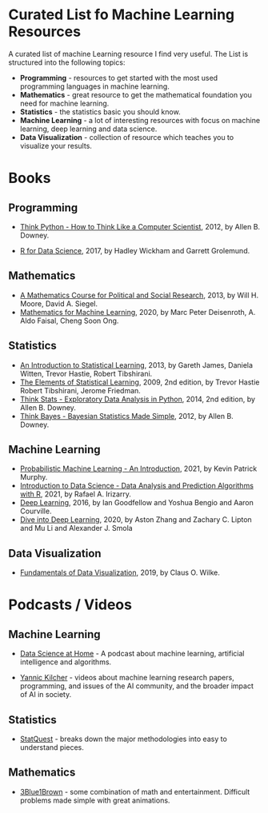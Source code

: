 # Curated List fo Machine Learning Resources

A curated list of machine Learning resource I find very useful. The List is structured into the following topics:
- **Programming** - resources to get started with the most used programming languages in machine learning.
- **Mathematics** - great resource to get the mathematical foundation you need for machine learning.
- **Statistics** - the statistics basic you should know.
- **Machine Learning** - a lot of interesting resources with focus on machine learning, deep learning and data science.
- **Data Visualization** - collection of resource which teaches you to  visualize your results.

# Books

## Programming
- [Think Python - How to Think Like a Computer Scientist](https://greenteapress.com/wp/think-python/), 2012, by Allen B. Downey.

- [R for Data Science](https://r4ds.had.co.nz/), 2017, by Hadley Wickham and Garrett Grolemund.

## Mathematics
- [A Mathematics Course for Political and Social Research](https://people.duke.edu/~das76/MooSieBook.html), 2013, by Will H. Moore, David A. Siegel.
- [Mathematics for Machine Learning](https://mml-book.github.io/), 2020, by Marc Peter Deisenroth, A. Aldo Faisal, Cheng Soon Ong.
## Statistics

- [An Introduction to Statistical Learning](https://www.statlearning.com/), 2013, by Gareth James, Daniela Witten, Trevor Hastie, Robert Tibshirani.
- [The Elements of Statistical Learning](https://web.stanford.edu/~hastie/ElemStatLearn/),  2009, 2nd edition, by Trevor Hastie Robert Tibshirani, Jerome Friedman.
- [Think Stats - Exploratory Data Analysis in Python](https://greenteapress.com/wp/think-stats-2e/), 2014, 2nd edition, by Allen B. Downey.
- [Think Bayes - Bayesian Statistics Made Simple](https://greenteapress.com/wp/think-bayes/), 2012, by Allen B. Downey.


## Machine Learning

- [Probabilistic Machine Learning - An Introduction](https://probml.github.io/pml-book/book1.html), 2021, by Kevin Patrick Murphy.
- [Introduction to Data Science - Data Analysis and Prediction Algorithms with R](https://rafalab.github.io/dsbook/), 2021, by Rafael A. Irizarry.
- [Deep Learning](https://www.deeplearningbook.org/), 2016, by Ian Goodfellow and Yoshua Bengio and Aaron Courville.
- [Dive into Deep Learning](https://d2l.ai/), 2020, by Aston Zhang and Zachary C. Lipton and Mu Li and Alexander J. Smola

## Data Visualization

- [Fundamentals of Data Visualization](https://clauswilke.com/dataviz/), 2019, by Claus O. Wilke.

# Podcasts / Videos
## Machine Learning

- [Data Science at Home](https://datascienceathome.com) - A podcast about machine learning, artificial intelligence and algorithms.

- [Yannic Kilcher](https://www.youtube.com/c/YannicKilcher/) - videos about machine learning research papers, programming, and issues of the AI community, and the broader impact of AI in society.

## Statistics
- [StatQuest](https://www.youtube.com/c/joshstarmer/) - breaks down the major methodologies into easy to understand pieces. 

## Mathematics
- [3Blue1Brown](https://www.youtube.com/c/3blue1brown/) - some combination of math and entertainment. Difficult problems  made simple with great animations.